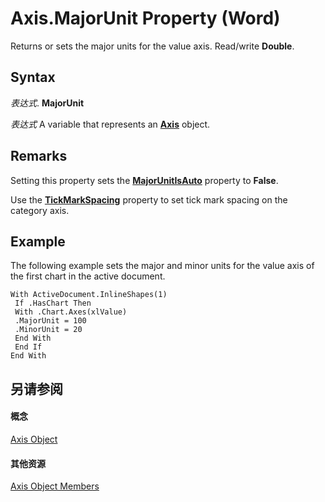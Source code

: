 
# Axis.MajorUnit Property (Word)

Returns or sets the major units for the value axis. Read/write  **Double**.


## Syntax

 _表达式_. **MajorUnit**

 _表达式_ A variable that represents an **[Axis](3a7ad7d8-d397-a79a-eb6a-a5f0822cbe5d.md)** object.


## Remarks

Setting this property sets the  **[MajorUnitIsAuto](582059c6-89d4-cd11-e43c-e9c7988fc765.md)** property to **False**.

Use the  **[TickMarkSpacing](926ae9ad-0c5a-c61a-55fb-1503a2edf593.md)** property to set tick mark spacing on the category axis.


## Example

The following example sets the major and minor units for the value axis of the first chart in the active document.


```
With ActiveDocument.InlineShapes(1) 
 If .HasChart Then 
 With .Chart.Axes(xlValue) 
 .MajorUnit = 100 
 .MinorUnit = 20 
 End With 
 End If 
End With
```


## 另请参阅


#### 概念


[Axis Object](3a7ad7d8-d397-a79a-eb6a-a5f0822cbe5d.md)
#### 其他资源


[Axis Object Members](http://msdn.microsoft.com/library/44fa1b67-2a56-3d92-cb63-4144e1bb7282%28Office.15%29.aspx)